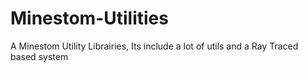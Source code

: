 # Minestom-Utilities
A Minestom Utility Librairies, Its include a lot of utils and a Ray Traced based system

